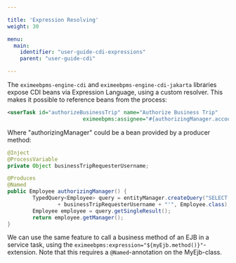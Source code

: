 ```yaml
---

title: 'Expression Resolving'
weight: 30

menu:
  main:
    identifier: "user-guide-cdi-expressions"
    parent: "user-guide-cdi"

---
```


The `eximeebpms-engine-cdi` and `eximeebpms-engine-cdi-jakarta` libraries expose CDI beans via Expression Language, 
using a custom resolver. This makes it possible to reference beans from the process:

```xml
<userTask id="authorizeBusinessTrip" name="Authorize Business Trip"
                        eximeebpms:assignee="#{authorizingManager.account.username}" />
```

Where "authorizingManager" could be a bean provided by a producer method:

```java
@Inject
@ProcessVariable
private Object businessTripRequesterUsername;

@Produces
@Named
public Employee authorizingManager() {
        TypedQuery<Employee> query = entityManager.createQuery("SELECT e FROM Employee e WHERE e.account.username='"
                + businessTripRequesterUsername + "'", Employee.class);
        Employee employee = query.getSingleResult();
        return employee.getManager();
}
```

We can use the same feature to call a business method of an EJB in a service task, using the `eximeebpms:expression="${myEjb.method()}"`-extension.
Note that this requires a `@Named`-annotation on the MyEjb-class.
